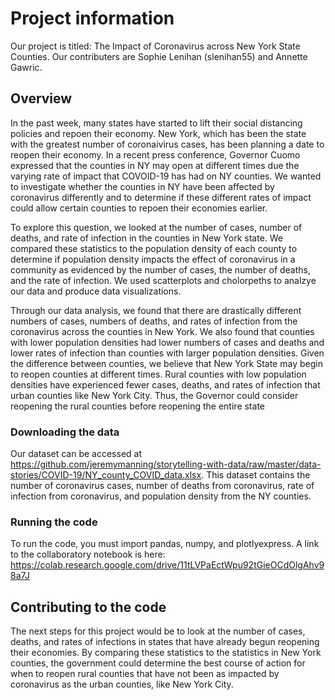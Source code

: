 # Project information

Our project is titled: The Impact of Coronavirus across New York State Counties.
Our contributers are Sophie Lenihan (slenihan55) and Annette Gawric. 

## Overview

In the past week, many states have started to lift their social distancing policies and repoen their economy. New York, which has been the state with the greatest number of coronaivirus cases, has been planning a date to reopen their economy. In a recent press conference, Governor Cuomo expressed that the counties in NY may open at different times due the varying rate of impact that COVOID-19 has had on NY counties. We wanted to investigate whether the counties in NY have been affected by coronavirus differently and to determine if these different rates of impact could allow certain counties to repoen their economies earlier.

To explore this question, we looked at the number of cases, number of deaths, and rate of infection in the counties in New York state. We compared these statistics to the population density of each county to determine if population density impacts the effect of coronavirus in a community as evidenced by the number of cases, the number of deaths, and the rate of infection. We used scatterplots and cholorpeths to analzye our data and produce data visualizations. 

Through our data analysis, we found that there are drastically different numbers of cases, numbers of deaths, and rates of infection from the coronavirus across the counties in New York. We also found that counties with lower population densities had lower numbers of cases and deaths and lower rates of infection than counties with larger population densities. Given the difference between counties, we believe that New York State may begin to reopen counties at different times. Rural counties with low population densities have experienced fewer cases, deaths, and rates of infection that urban counties like New York City. Thus, the Governor could consider reopening the rural counties before reopening the entire state

### Downloading the data

Our dataset can be accessed at https://github.com/jeremymanning/storytelling-with-data/raw/master/data-stories/COVID-19/NY_county_COVID_data.xlsx. This dataset contains the number of coronavirus cases, number of deaths from coronavirus, rate of infection from coronavirus, and population density from the NY counties. 

### Running the code

To run the code, you must import pandas, numpy, and plotlyexpress. A link to the collaboratory notebook is here: https://colab.research.google.com/drive/11tLVPaEctWpu92tGieOCdOlgAhv98a7J

## Contributing to the code

The next steps for this project would be to look at the number of cases, deaths, and rates of infections in states that have already begun reopening their economies. By comparing these statistics to the statistics in New York counties, the government could determine the best course of action for when to reopen rural counties that have not been as impacted by coronavirus as the urban counties, like New York City. 





